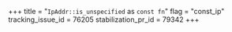 +++
title = "`IpAddr::is_unspecified` as `const fn`"
flag = "const_ip"
tracking_issue_id = 76205
stabilization_pr_id = 79342
+++
